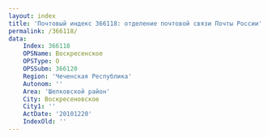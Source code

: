 ```yaml
---
layout: index
title: 'Почтовый индекс 366118: отделение почтовой связи Почты России'
permalink: /366118/
data:
    Index: 366118
    OPSName: Воскресенское
    OPSType: О
    OPSSubm: 366120
    Region: 'Чеченская Республика'
    Autonom: ''
    Area: 'Шелковской район'
    City: Воскресеновское
    City1: ''
    ActDate: '20101220'
    IndexOld: ''
---
```

